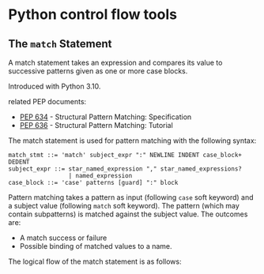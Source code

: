 # Python control flow tools

## The `match` Statement

A match statement takes an expression and compares its value to successive patterns given as one or more case blocks. 

Introduced with Python 3.10.

related PEP documents:

* [PEP 634](https://peps.python.org/pep-0634/) - Structural Pattern Matching: Specification
* [PEP 636](https://peps.python.org/pep-0636/) - Structural Pattern Matching: Tutorial

The match statement is used for pattern matching with the following syntax:

```
match_stmt ::= 'match' subject_expr ":" NEWLINE INDENT case_block+ DEDENT
subject_expr ::= star_named_expression "," star_named_expressions?
                 | named_expression
case_block ::= 'case' patterns [guard] ":" block
```
Pattern matching takes a pattern as input (following `case` soft keyword) and a subject value (following `match` soft keyword). The pattern (which may contain subpatterns) is matched against the subject value. The outcomes are:

* A match success or failure
* Possible binding of matched values to a name.

The logical flow of the match statement is as follows:

